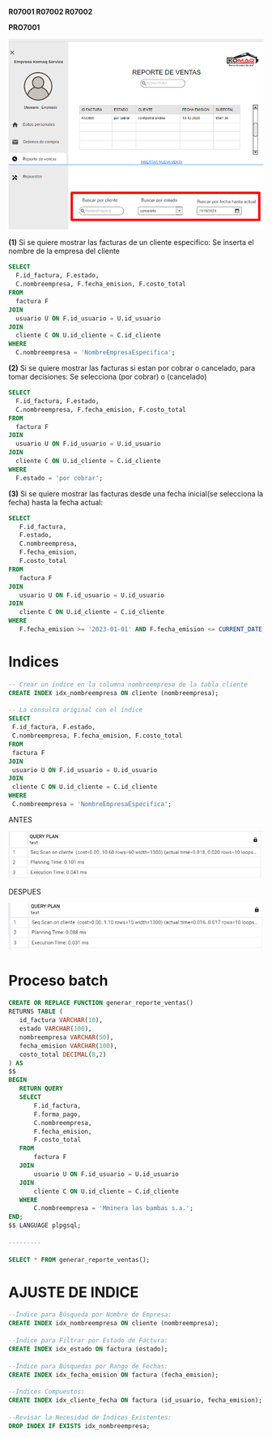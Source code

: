 **R07001  R07002   R07002**

**PRO7001**

![](https://raw.githubusercontent.com/RenzoAr10/DBD-KomaqService/0796b76f2f0a29e50fef25f8a30936ef6848abc4/Documentacion%20de%20Soporte/querys/FacturacionYPagos/GectionDeVentas.png)

**(1)** 
Si se quiere mostrar las facturas de un cliente especifico:
Se inserta el nombre de la empresa del cliente

 ```sql
SELECT
   F.id_factura, F.estado,
   C.nombreempresa, F.fecha_emision, F.costo_total
FROM
   factura F
JOIN
   usuario U ON F.id_usuario = U.id_usuario
JOIN
   cliente C ON U.id_cliente = C.id_cliente
WHERE
   C.nombreempresa = 'NombreEmpresaEspecifica';
 ```

**(2)** 
Si se quiere mostrar las facturas si estan por cobrar o cancelado, para tomar decisiones:
Se selecciona (por cobrar) o (cancelado)

 ```sql
SELECT
   F.id_factura, F.estado,
   C.nombreempresa, F.fecha_emision, F.costo_total
FROM
   factura F
JOIN
   usuario U ON F.id_usuario = U.id_usuario
JOIN
   cliente C ON U.id_cliente = C.id_cliente
WHERE
   F.estado = 'por cobrar';

 ```

**(3)** 
Si se quiere mostrar las facturas desde una fecha inicial(se selecciona la fecha) hasta la fecha actual:
 ```sql
SELECT
    F.id_factura,
    F.estado,
    C.nombreempresa,
    F.fecha_emision,
    F.costo_total
FROM
    factura F
JOIN
    usuario U ON F.id_usuario = U.id_usuario
JOIN
    cliente C ON U.id_cliente = C.id_cliente
WHERE
    F.fecha_emision >= '2023-01-01' AND F.fecha_emision <= CURRENT_DATE;
 ```

# Indices 
 ```sql
-- Crear un índice en la columna nombreempresa de la tabla cliente
CREATE INDEX idx_nombreempresa ON cliente (nombreempresa);

-- La consulta original con el índice
SELECT
  F.id_factura, F.estado,
  C.nombreempresa, F.fecha_emision, F.costo_total
FROM
  factura F
JOIN
  usuario U ON F.id_usuario = U.id_usuario
JOIN
  cliente C ON U.id_cliente = C.id_cliente
WHERE
  C.nombreempresa = 'NombreEmpresaEspecifica';
 ```
ANTES

![](https://github.com/RenzoAr10/DBD-KomaqService/blob/main/Documentacion%20de%20Soporte/querys/imagescostosIndices/DESPUESnombreempresa.png)

DESPUES

![](https://github.com/RenzoAr10/DBD-KomaqService/blob/main/Documentacion%20de%20Soporte/querys/imagescostosIndices/ANTESnombreempresa.png)


# Proceso batch
 ```sql
CREATE OR REPLACE FUNCTION generar_reporte_ventas()
RETURNS TABLE (
    id_factura VARCHAR(10),
    estado VARCHAR(100),
    nombreempresa VARCHAR(50),
    fecha_emision VARCHAR(100),
    costo_total DECIMAL(8,2)
) AS
$$
BEGIN
    RETURN QUERY
    SELECT
        F.id_factura,
        F.forma_pago,
        C.nombreempresa,
        F.fecha_emision,
        F.costo_total
    FROM
        factura F
    JOIN
        usuario U ON F.id_usuario = U.id_usuario
    JOIN
        cliente C ON U.id_cliente = C.id_cliente
    WHERE
        C.nombreempresa = 'Mminera las bambas s.a.';
END;
$$ LANGUAGE plpgsql;

---------

SELECT * FROM generar_reporte_ventas();
 ```

# AJUSTE DE INDICE

```sql
--Índice para Búsqueda por Nombre de Empresa:
CREATE INDEX idx_nombreempresa ON cliente (nombreempresa);

--Índice para Filtrar por Estado de Factura:
CREATE INDEX idx_estado ON factura (estado);

--Índice para Búsquedas por Rango de Fechas:
CREATE INDEX idx_fecha_emision ON factura (fecha_emision);

--Índices Compuestos:
CREATE INDEX idx_cliente_fecha ON factura (id_usuario, fecha_emision);

--Revisar la Necesidad de Índices Existentes:
DROP INDEX IF EXISTS idx_nombreempresa;


 ```
